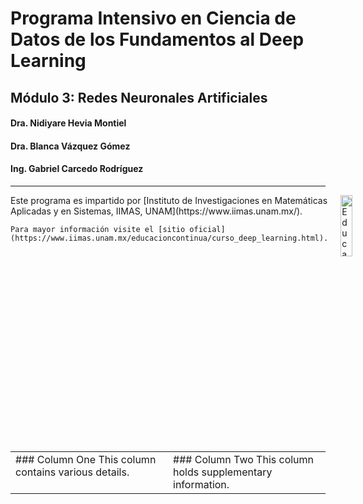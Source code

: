 # Programa Intensivo en Ciencia de Datos de los Fundamentos al Deep Learning
## Módulo 3: Redes Neuronales Artificiales 

#### Dra. Nidiyare Hevia Montiel
#### Dra. Blanca Vázquez Gómez
#### Ing. Gabriel Carcedo Rodríguez
---

<div style="display: flex;">
  <div style="flex: 1; padding-right: 10px;">
    <!-- Content for Column 1 -->
    Este programa es impartido por [Instituto de Investigaciones en Matemáticas Aplicadas y en Sistemas, IIMAS, UNAM](https://www.iimas.unam.mx/).
    
    Para mayor información visite el [sitio oficial](https://www.iimas.unam.mx/educacioncontinua/curso_deep_learning.html).
  </div>
  <div style="flex: 1; padding-left: 10px;">
    <!-- Content for Column 2 -->
    <img src="https://www.iimas.unam.mx/educacioncontinua/images/logo.svg" alt="Educación Continua, IIMAS, UNAM" style="width:50%; height:auto;">
  </div>
</div>

<table>
  <tr>
    <td width="50%" valign="top">
      <!-- Content for Column 1 -->
      ### Column One
      This column contains various details.
    </td>
    <td width="50%" valign="top">
      <!-- Content for Column 2 -->
      ### Column Two
      This column holds supplementary information.
    </td>
  </tr>
</table>
